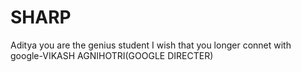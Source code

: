 # SHARP

Aditya you are the genius student I wish that you longer
connet with google-VIKASH AGNIHOTRI(GOOGLE DIRECTER)
